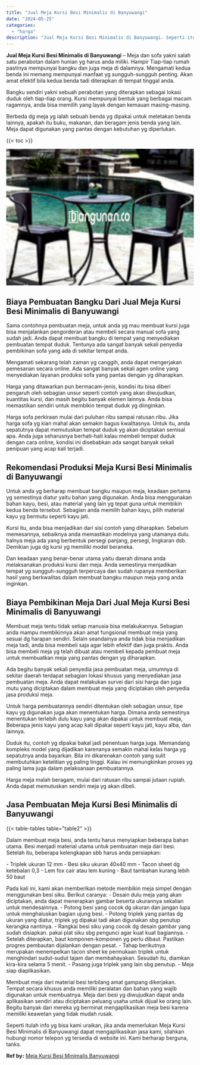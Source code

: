 ```yaml
---
title: "Jual Meja Kursi Besi Minimalis di Banyuwangi"
date: "2024-05-25"
categories: 
  - "harga"
description: "Jual Meja Kursi Besi Minimalis di Banyuwangi. Seperti itulah info yg bisa kami uraikan, jika anda memerlukan Meja Kursi Besi Minimalis di Banyuwangi dapat me..."
---
```


**Jual Meja Kursi Besi Minimalis di Banyuwangi** – Meja dan sofa yakni salah satu perabotan dalam hunian yg harus anda miliki. Hampir Tiap-tiap rumah pastinya mempunyai bangku dan juga meja di dalamnya. Mengamati kedua benda ini memang mempunyai manfaat yg sungguh-sungguh penting. Akan amat efektif bila kedua benda tadi diterapkan di tempat tinggal anda.

Bangku sendiri yakni sebuah perabotan yang diterapkan sebagai lokasi duduk oleh tiap-tiap orang. Kursi mempunyai bentuk yang berbagai macam ragamnya, anda bisa memilih yang layak dengan kemauan masing-masing.

Berbeda dg meja yg ialah sebuah benda yg dipakai untuk meletakan benda lainnya, apakah itu buku, makanan, dan beragam jenis benda yang lain. Meja dapat digunakan yang pantas dengan kebutuhan yg diperlukan.

{{< toc >}}

![Jual Meja Kursi Besi Minimalis di Banyuwangi](/images/jual-meja-besi-murah21.png)

## Biaya Pembuatan Bangku Dari Jual Meja Kursi Besi Minimalis di Banyuwangi

Sama contohnya pembuatan meja, untuk anda yg mau membuat kursi juga bisa menjalankan pengorderan atau membeli secara manual sofa yang sudah jadi. Anda dapat membuat bangku di tempat yang menyediakan pembuatan tempat duduk. Tentunya ada sangat banyak sekali penyedia pembikinan sofa yang ada di sekitar tempat anda.

Mengamati sekarang telah zaman yg canggih, anda dapat mengerjakan pemesanan secara online. Ada sangat banyak sekali agen online yang menyediakan layanan produksi sofa yang pantas dengan yg diharapkan.

Harga yang ditawarkan pun bermacam-jenis, kondisi itu bisa diberi pengaruh oleh sebagian unsur seperti contoh yang akan diwujudkan, kuantitas kursi, dan masih begitu banyak elemen lainnya. Anda bisa memastikan sendiri untuk membikin tempat duduk yg diinginkan.

Harga sofa perkiraan mulai dari puluhan ribu sampai ratusan ribu. Jika harga sofa yg kian mahal akan semakin bagus kwalitasnya. Untuk itu, anda sepatutnya dapat memutuskan tempat duduk yg akan diciptakan semisal apa. Anda juga seharusnya berhati-hati kalau membeli tempat duduk dengan cara online, kondisi ini disebabkan ada sangat banyak sekali penipuan yang acap kali terjadi.

## Rekomendasi Produksi Meja Kursi Besi Minimalis di Banyuwangi

Untuk anda yg berharap membuat bangku maupun meja, keadaan pertama yg semestinya diatur yaitu bahan yang digunakan. Anda bisa menggunakan bahan kayu, besi, atau material yang lain yg tepat guna untuk membikin kedua benda tersebut. Sebagian anda memilih bahan kayu, pilih material kayu yg bermutu seperti kayu jati.

Kursi itu, anda bisa menjadikan dari sisi contoh yang diharapkan. Sebelum memesannya, sebaiknya anda memastikan modelnya yang utamanya dulu. halnya meja ada yang berbentuk persegi panjang, persegi, lingkaran dsb. Demikian juga dg kursi yg memiliki model beraneka.

Dan keadaan yang benar-benar utama yaitu daerah dimana anda melaksanakan produksi kursi dan meja. Anda semestinya menjadikan tempat yg sungguh-sungguh terpercaya dan sudah rupanya memberikan hasil yang berkwalitas dalam membuat bangku maupun meja yang anda inginkan.

## Biaya Pembikinan Meja Dari Jual Meja Kursi Besi Minimalis di Banyuwangi

Membuat meja tentu tidak setiap manusia bisa melakukannya. Sebagian anda mampu membikinnya akan amat fungsional membuat meja yang sesuai dg harapan sendiri. Selain seandainya anda tidak bisa menjadikan meja tadi, anda bisa membeli saja agar lebih efektif dan juga praktis. Anda bisa membeli meja yg telah dibuat atau membeli kepada pembuat meja untuk membuatkan meja yang pantas dengan yg diharapkan.

Ada begitu banyak sekali penyedia jasa pembuatan meja, umumnya di sekitar daerah terdapat sebagian lokasi khusus yang menyediakan jasa pembuatan meja. Anda dapat melakukan survei dari sisi harga dan juga mutu yang diciptakan dalam membuat meja yang diciptakan oleh penyedia jasa produksi meja.

Untuk harga pembuatannya sendiri ditentukan oleh sebagian unsur, tipe kayu yg digunakan juga akan menentukan harga. Dimana anda semestinya menentukan terlebih dulu kayu yang akan dipakai untuk membuat meja, Beberapa jenis kayu yang acap kali dipakai seperti kayu jati, kayu alba, dan lainnya.

Duduk itu, contoh yg dipakai bakal jadi penentuan harga juga. Memandang kompleks model yang dijadikan karenanya semakin mahal kelas harga yg sepatutnya anda bayarkan. Bila ini dikarenakan contoh yang sulit membutuhkan ketelitian yg paling tinggi. Kalau ini memungkinkan proses yg paling lama juga dalam pelaksanaan pembuatannya.

Harga meja malah beragam, mulai dari ratusan ribu sampai jutaan rupiah. Anda dapat memutuskan sendiri meja yg akan dibeli.

## Jasa Pembuatan Meja Kursi Besi Minimalis di Banyuwangi

{{< table-tables table="table2" >}}

Dalam membuat meja besi, anda tentu harus menyiapkan beberapa bahan utama. Besi menjadi material utama untuk pembuatan meja dari besi. Setelah itu, beberapa kelengkapan sbb harus anda persiapkan:

\- Triplek ukuran 12 mm - Besi siku ukuran 40x40 mm - Tacon sheet dg ketebalan 0,3 - Lem fox cair atau lem kuning - Baut tambahan kurang lebih 50 baut

Pada kali ini, kami akan memberikan metode membikin meja simpel dengan menggunakan besi siku. Berikut caranya: - Desain dulu meja yang akan diciptakan, anda dapat menerapkan gambar beserta ukurannya sekalian untuk mendesainnya. - Potong besi yang cocok dg ukuran dan jangan lupa untuk menghaluskan bagian ujung besi. - Potong triplek yang pantas dg ukuran yang diatur, triplek yg dipakai tadi akan digunakan sbg penutup kerangka nantinya. - Rangkai besi siku yang cocok dg desain gambar yang sudah disiapkan. pakai plat siku sbg pengunci agar kuat kuat bagiannya. - Setelah diterapkan, baut komponen-komponen yg perlu dibaut. Pastikan progres pembautan dijalankan dengan pesat. - Tahap berikutnya merupakan menempelkan tacon sheet ke permukaan triplek untuk menghindari sudut-sudut tajam dan membahayakan. Sesudah itu, diamkan kira-kira selama 5 menit. - Pasang juga triplek yang lain sbg penutup. - Meja siap diaplikasikan.

Membuat meja dari material besi terbilang amat gampang dikerjakan. Tempat secara khusus anda memiliki peralatan dan bahan yang wajib digunakan untuk membuatnya. Meja dari besi yg diwujudkan dapat anda aplikasikan sendiri atau diciptakan peluang usaha untuk dijual ke orang lain. Begitu banyak dari mereka yg berminat mengaplikasikan meja besi karena memiliki keawetan yang tidak mudah rusak.

Seperti itulah info yg bisa kami uraikan, jika anda memerlukan Meja Kursi Besi Minimalis di Banyuwangi dapat mengaplikasikan jasa kami, silahkan hubungi nomor telepon yg tersedia di website ini. Kami berharap berguna, tanks.

**Ref by:** [Meja Kursi Besi Minimalis Banyuwangi](https://id.wikipedia.org/wiki/Meja)
